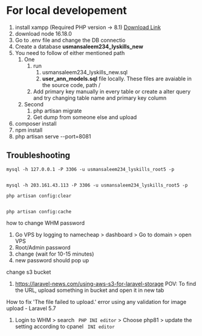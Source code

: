 # For local developement
1. install xampp (Required PHP version -> 8.1) [Download Link](https://downloadsapachefriends.global.ssl.fastly.net/7.4.30/xampp-windows-x64-7.4.30-1-VC15-installer.exe?from_af=true)
2. download node 16.18.0
2. Go to .env file and change the DB connectio
3. Create a database <b>usmansaleem234_lyskills_new</b>
4. You need to follow of either mentioned path
    1. One
        1. run
           1. usmansaleem234_lyskills_new.sql
           2.  <b>user_ann_models.sql</b>
        file locally. These files are avaiable in the source code, path /
        3. Add primary key manually in every table or create a alter query and try changing table name and primary key column
    2. Second
        1. php artisan migrate
        2. Get dump from someone else and upload
5. composer install
6. npm install
7. php artisan serve --port=8081

## Troubleshooting
```
mysql -h 127.0.0.1 -P 3306 -u usmansaleem234_lyskills_root5 -p
```
```

mysql -h 203.161.43.113 -P 3306 -u usmansaleem234_lyskills_root5 -p
```

```
php artisan config:clear
```
```

php artisan config:cache
```


how to change WHM password
1. Go VPS by logging to namecheap > dashboard > Go to domain > open VPS
2. Root/Admin password
3. change (wait for 10-15 minutes)
4. new password should pop up



change s3 bucket
1. https://laravel-news.com/using-aws-s3-for-laravel-storage
POV: To find the URL, upload something in bucket and open it in new tab

How to fix 'The file failed to upload.' error using any validation for image upload - Laravel 5.7 
1. Login to WHM > search ``` PHP INI editor``` > Choose php81 > update the setting according to cpanel ``` INI editor```

